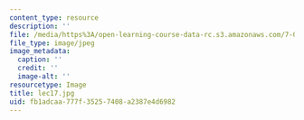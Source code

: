 ```yaml
---
content_type: resource
description: ''
file: /media/https%3A/open-learning-course-data-rc.s3.amazonaws.com/7-012-introduction-to-biology-fall-2004/fb1adcaa777f35257408a2387e4d6982_lec17.jpg
file_type: image/jpeg
image_metadata:
  caption: ''
  credit: ''
  image-alt: ''
resourcetype: Image
title: lec17.jpg
uid: fb1adcaa-777f-3525-7408-a2387e4d6982
---
```

